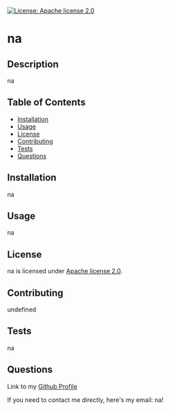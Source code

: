 [![License: Apache license 2.0](https://img.shields.io/badge/License-Apache_2.0-blue.svg)](https://opensource.org/licenses/Apache-2.0)

# na
## Description

na


## Table of Contents

- [Installation](#installation)
- [Usage](#usage)
- [License](#license)
- [Contributing](#contributing)
- [Tests](#tests)
- [Questions](#questions)


## Installation

na


## Usage

na



  ## License
  na is licensed under [Apache license 2.0](https://opensource.org/licenses/Apache-2.0).

## Contributing

undefined


## Tests

na


## Questions

Link to my [Github Profile](https://github.com/na)

If you need to contact me directly, here's my email: na!
  
